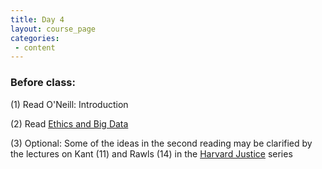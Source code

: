 ```yaml
---
title: Day 4
layout: course_page
categories:
 - content
---
```


### Before class:

(1) Read O'Neill: Introduction

(2) Read [Ethics and Big Data](https://www-sciencedirect-com.uri.idm.oclc.org/science/article/pii/S0160791X16301373)

(3) Optional: Some of the ideas in the second reading may be clarified by the lectures on Kant (11) and Rawls (14) in the [Harvard Justice](http://justiceharvard.org/justicecourse/) series
